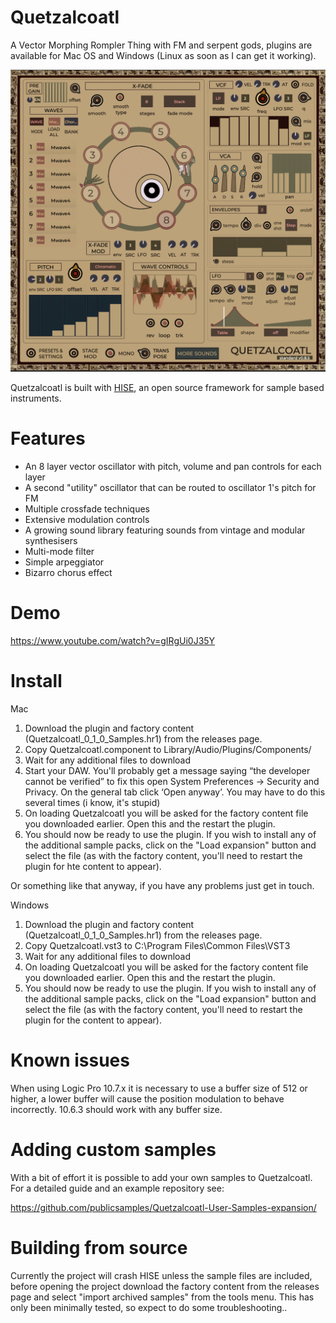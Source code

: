 # Quetzalcoatl

A Vector Morphing Rompler Thing with FM and serpent gods, plugins are available for Mac OS and Windows (Linux as soon as I can get it working).

![Quetzalcoatl](https://raw.githubusercontent.com/publicsamples/Quetzalcoatl/main/Quetzalcoatl.png)

Quetzalcoatl is built with [HISE](http://hise.audio), an open source framework for sample based instruments. 

# Features 

- An 8 layer vector oscillator with pitch, volume and pan controls for each layer
- A second "utility" oscillator that can be routed to oscillator 1's pitch for FM
- Multiple crossfade techniques
- Extensive modulation controls 
- A growing sound library featuring sounds from vintage and modular synthesisers 
- Multi-mode filter 
- Simple arpeggiator
- Bizarro chorus effect


# Demo

https://www.youtube.com/watch?v=gIRgUi0J35Y

# Install

Mac

1. Download the plugin and factory content (Quetzalcoatl_0_1_0_Samples.hr1) from the releases page.
2. Copy Quetzalcoatl.component to Library/Audio/Plugins/Components/
3. Wait for any additional files to download
4. Start your DAW. You'll probably get a message saying “the developer cannot be verified” to fix this open System Preferences → Security and Privacy. On the general tab click ‘Open anyway’. You may have to do this several times (i know, it's stupid)
5. On loading Quetzalcoatl you will be asked for the factory content file you downloaded earlier. Open this and the restart the plugin.
6. You should now be ready to use the plugin. If you wish to install any of the additional sample packs, click on the "Load expansion" button and select the file (as with the factory content, you'll need to restart the plugin for hte content to appear).

Or something like that anyway, if you have any problems just get in touch.  

Windows

1. Download the plugin and factory content (Quetzalcoatl_0_1_0_Samples.hr1) from the releases page.
2. Copy Quetzalcoatl.vst3 to C:\Program Files\Common Files\VST3
3. Wait for any additional files to download
4. On loading Quetzalcoatl you will be asked for the factory content file you downloaded earlier. Open this and the restart the plugin.
5. You should now be ready to use the plugin. If you wish to install any of the additional sample packs, click on the "Load expansion" button and select the file (as with the factory content, you'll need to restart the plugin for the content to appear).

# Known issues


When using Logic Pro 10.7.x it is necessary to use a buffer size of 512 or higher, a lower buffer will cause the position modulation to behave incorrectly. 10.6.3 should work with any buffer size.

# Adding custom samples

With a bit of effort it is possible to add your own samples to Quetzalcoatl. For a detailed guide and an example repository see:
  
https://github.com/publicsamples/Quetzalcoatl-User-Samples-expansion/

# Building from source

Currently the project will crash HISE unless the sample files are included, before opening the project download the factory content from the releases page and select "import archived samples" from the tools menu. This has only been minimally tested, so expect to do some troubleshooting..

